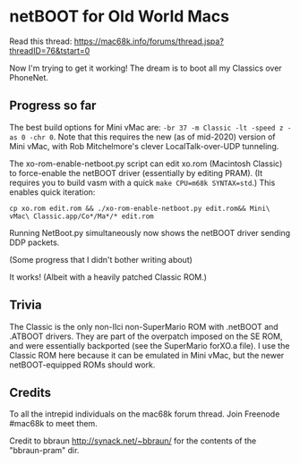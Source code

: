 netBOOT for Old World Macs
==========================
Read this thread: https://mac68k.info/forums/thread.jspa?threadID=76&tstart=0

Now I'm trying to get it working! The dream is to boot all my Classics over PhoneNet.


Progress so far
---------------
The best build options for Mini vMac are: `-br 37 -m Classic -lt -speed z -as 0 -chr 0`. Note that this requires the new (as of mid-2020) version of Mini vMac, with Rob Mitchelmore's clever LocalTalk-over-UDP tunneling.

The xo-rom-enable-netboot.py script can edit xo.rom (Macintosh Classic) to force-enable the netBOOT driver (essentially by editing PRAM). (It requires you to build vasm with a quick `make CPU=m68k SYNTAX=std`.) This enables quick iteration:

	cp xo.rom edit.rom && ./xo-rom-enable-netboot.py edit.rom&& Mini\ vMac\ Classic.app/Co*/Ma*/* edit.rom

Running NetBoot.py simultaneously now shows the netBOOT driver sending DDP packets.

(Some progress that I didn't bother writing about)

It works! (Albeit with a heavily patched Classic ROM.)


Trivia
------
The Classic is the only non-IIci non-SuperMario ROM with .netBOOT and .ATBOOT drivers. They are part of the overpatch imposed on the SE ROM, and were essentially backported (see the SuperMario forXO.a file). I use the Classic ROM here because it can be emulated in Mini vMac, but the newer netBOOT-equipped ROMs should work.


Credits
-------
To all the intrepid individuals on the mac68k forum thread. Join Freenode #mac68k to meet them.

Credit to bbraun http://synack.net/~bbraun/ for the contents of the "bbraun-pram" dir.
